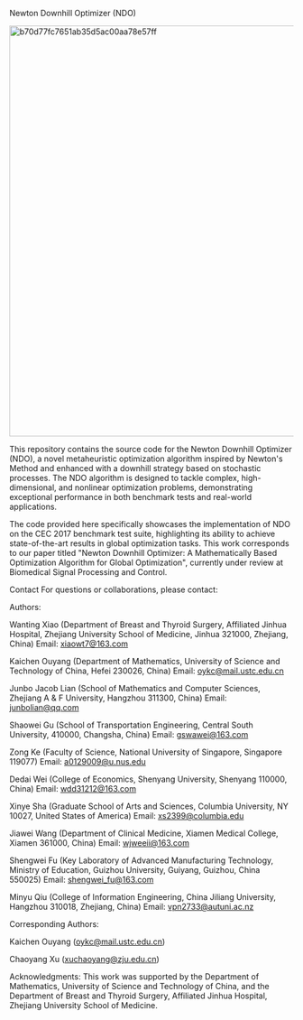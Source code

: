 Newton Downhill Optimizer (NDO)

<img width="815" height="728" alt="b70d77fc7651ab35d5ac00aa78e57ff" src="https://github.com/user-attachments/assets/82306328-a41c-46bc-9767-f173c3e21f7e" />


This repository contains the source code for the Newton Downhill Optimizer (NDO), a novel metaheuristic optimization algorithm inspired by Newton's Method and enhanced with a downhill strategy based on stochastic processes. The NDO algorithm is designed to tackle complex, high-dimensional, and nonlinear optimization problems, demonstrating exceptional performance in both benchmark tests and real-world applications.

The code provided here specifically showcases the implementation of NDO on the CEC 2017 benchmark test suite, highlighting its ability to achieve state-of-the-art results in global optimization tasks. This work corresponds to our paper titled "Newton Downhill Optimizer: A Mathematically Based Optimization Algorithm for Global Optimization", currently under review at Biomedical Signal Processing and Control.

Contact
For questions or collaborations, please contact:

Authors:

Wanting Xiao (Department of Breast and Thyroid Surgery, Affiliated Jinhua Hospital, Zhejiang University School of Medicine, Jinhua 321000, Zhejiang, China)
Email: xiaowt7@163.com

Kaichen Ouyang (Department of Mathematics, University of Science and Technology of China, Hefei 230026, China)
Email: oykc@mail.ustc.edu.cn

Junbo Jacob Lian (School of Mathematics and Computer Sciences, Zhejiang A & F University, Hangzhou 311300, China)
Email: junbolian@qq.com

Shaowei Gu (School of Transportation Engineering, Central South University, 410000, Changsha, China)
Email: gswawei@163.com

Zong Ke (Faculty of Science, National University of Singapore, Singapore 119077)
Email: a0129009@u.nus.edu

Dedai Wei (College of Economics, Shenyang University, Shenyang 110000, China)
Email: wdd31212@163.com

Xinye Sha (Graduate School of Arts and Sciences, Columbia University, NY 10027, United States of America)
Email: xs2399@columbia.edu

Jiawei Wang (Department of Clinical Medicine, Xiamen Medical College, Xiamen 361000, China)
Email: wjweeii@163.com

Shengwei Fu (Key Laboratory of Advanced Manufacturing Technology, Ministry of Education, Guizhou University, Guiyang, Guizhou, China 550025)
Email: shengwei_fu@163.com

Minyu Qiu (College of Information Engineering, China Jiliang University, Hangzhou 310018, Zhejiang, China)
Email: vpn2733@autuni.ac.nz

Corresponding Authors:

Kaichen Ouyang (oykc@mail.ustc.edu.cn)

Chaoyang Xu (xuchaoyang@zju.edu.cn)

Acknowledgments: This work was supported by the Department of Mathematics, University of Science and Technology of China, and the Department of Breast and Thyroid Surgery, Affiliated Jinhua Hospital, Zhejiang University School of Medicine.
